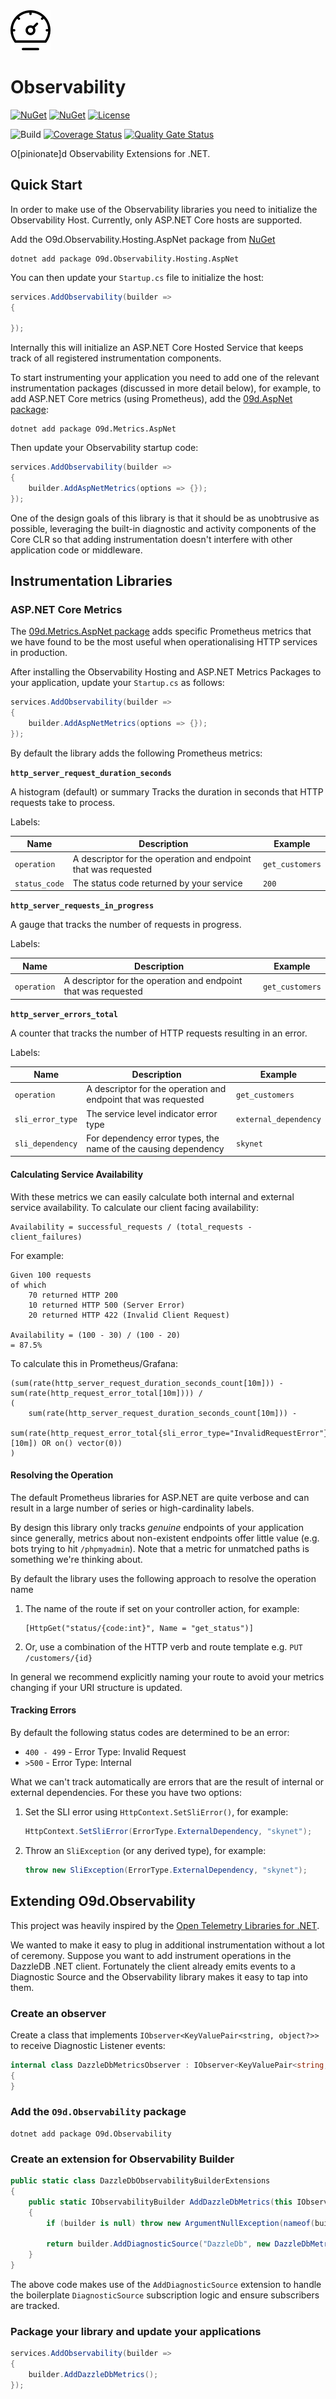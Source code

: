 <img alt="Observability Icon" src="src/shared/icon.png" width="64px" />

# Observability

[![NuGet](https://img.shields.io/nuget/v/O9d.Observability.svg)](https://www.nuget.org/packages/O9d.Observability) 
[![NuGet](https://img.shields.io/nuget/dt/O9d.Observability.svg)](https://www.nuget.org/packages/O9d.Observability)
[![License](https://img.shields.io/:license-mit-blue.svg)](https://benfoster.mit-license.org/)

![Build](https://github.com/benfoster/o9d-observability/workflows/Build/badge.svg)
[![Coverage Status](https://coveralls.io/repos/github/benfoster/o9d-observability/badge.svg?branch=main)](https://coveralls.io/github/benfoster/o9d-observability?branch=main)
[![Quality Gate Status](https://sonarcloud.io/api/project_badges/measure?project=benfoster_o9d-observability&metric=alert_status)](https://sonarcloud.io/dashboard?id=benfoster_o9d-observability)

O[pinionate]d Observability Extensions for .NET.

## Quick Start

In order to make use of the Observability libraries you need to initialize the Observability Host. Currently, only ASP.NET Core hosts are supported.

Add the O9d.Observability.Hosting.AspNet package from [NuGet](https://www.nuget.org/packages/O9d.Observability.Hosting.AspNet)

```
dotnet add package O9d.Observability.Hosting.AspNet
```

You can then update your `Startup.cs` file to initialize the host:

```c#
services.AddObservability(builder =>
{

});
```

Internally this will initialize an ASP.NET Core Hosted Service that keeps track of all registered instrumentation components.

To start instrumenting your application you need to add one of the relevant instrumentation packages (discussed in more detail below), for example, to add ASP.NET Core metrics (using Prometheus), add the [09d.AspNet package](https://www.nuget.org/packages/O9d.Metrics.AspNet):

```
dotnet add package O9d.Metrics.AspNet
```

Then update your Observability startup code:

```c#
services.AddObservability(builder =>
{
    builder.AddAspNetMetrics(options => {});
});
```

One of the design goals of this library is that it should be as unobtrusive as possible, leveraging the built-in diagnostic and activity components of the Core CLR so that adding instrumentation doesn't interfere with other application code or middleware.


## Instrumentation Libraries

### ASP.NET Core Metrics

The [09d.Metrics.AspNet package](https://www.nuget.org/packages/O9d.Metrics.AspNet) adds specific Prometheus metrics that we have found to be the most useful when operationalising HTTP services in production.

After installing the Observability Hosting and ASP.NET Metrics Packages to your application, update your `Startup.cs` as follows:

```c#
services.AddObservability(builder =>
{
    builder.AddAspNetMetrics(options => {});
});
```

By default the library adds the following Prometheus metrics:

**`http_server_request_duration_seconds`**

A histogram (default) or summary Tracks the duration in seconds that HTTP requests take to process. 

Labels:

| Name | Description  |  Example  |
|---|---|---|
| `operation`  | A descriptor for the operation and endpoint that was requested  | `get_customers`  |
| `status_code` | The status code returned by your service  | `200`  |

**`http_server_requests_in_progress`**

A gauge that tracks the number of requests in progress. 

Labels:

| Name | Description  |  Example  |
|---|---|---|
| `operation`  | A descriptor for the operation and endpoint that was requested  | `get_customers`  |

**`http_server_errors_total`**

A counter that tracks the number of HTTP requests resulting in an error.

Labels:

| Name | Description  |  Example  |
|---|---|---|
| `operation`  | A descriptor for the operation and endpoint that was requested  | `get_customers`  |
| `sli_error_type` | The service level indicator error type | `external_dependency` |
| `sli_dependency` | For dependency error types, the name of the causing dependency | `skynet` |

#### Calculating Service Availability

With these metrics we can easily calculate both internal and external service availability. To calculate our client facing availability:

```
Availability = successful_requests / (total_requests - client_failures)
```

For example:

```
Given 100 requests
of which
    70 returned HTTP 200
    10 returned HTTP 500 (Server Error)
    20 returned HTTP 422 (Invalid Client Request)

Availability = (100 - 30) / (100 - 20)
= 87.5%
```

To calculate this in Prometheus/Grafana:

```
(sum(rate(http_server_request_duration_seconds_count[10m])) - sum(rate(http_request_error_total[10m]))) / 
( 
    sum(rate(http_server_request_duration_seconds_count[10m])) - 
    sum(rate(http_request_error_total{sli_error_type="InvalidRequestError"}[10m]) OR on() vector(0))
)
```

#### Resolving the Operation

The default Prometheus libraries for ASP.NET are quite verbose and can result in a large number of series or high-cardinality labels.

By design this library only tracks _genuine_ endpoints of your application since generally, metrics about non-existent endpoints offer little value (e.g. bots trying to hit `/phpmyadmin`). Note that a metric for unmatched paths is something we're thinking about.

By default the library uses the following approach to resolve the operation name

1. The name of the route if set on your controller action, for example:
    ```
    [HttpGet("status/{code:int}", Name = "get_status")]
    ```
2. Or, use a combination of the HTTP verb and route template e.g. `PUT /customers/{id}`

In general we recommend explicitly naming your route to avoid your metrics changing if your URI structure is updated.

#### Tracking Errors

By default the following status codes are determined to be an error:

- `400 - 499` - Error Type: Invalid Request
- `>500` - Error Type: Internal

What we can't track automatically are errors that are the result of internal or external dependencies. For these you have two options:

1. Set the SLI error using `HttpContext.SetSliError()`, for example:

    ```c#
    HttpContext.SetSliError(ErrorType.ExternalDependency, "skynet");
    ```
2. Throw an `SliException` (or any derived type), for example:
    ```c#
    throw new SliException(ErrorType.ExternalDependency, "skynet");
    ```

## Extending O9d.Observability

This project was heavily inspired by the [Open Telemetry Libraries for .NET](https://github.com/open-telemetry/opentelemetry-dotnet).

We wanted to make it easy to plug in additional instrumentation without a lot of ceremony. Suppose you want to add instrument operations in the DazzleDB .NET client. Fortunately the client already emits events to a Diagnostic Source and the Observability library makes it easy to tap into them. 

### Create an observer

Create a class that implements `IObserver<KeyValuePair<string, object?>>` to receive Diagnostic Listener events:

```c#
internal class DazzleDbMetricsObserver : IObserver<KeyValuePair<string, object?>>
{
}
```

### Add the `O9d.Observability` package

```
dotnet add package O9d.Observability
```

### Create an extension for Observability Builder

```c#
public static class DazzleDbObservabilityBuilderExtensions
{
    public static IObservabilityBuilder AddDazzleDbMetrics(this IObservabilityBuilder builder)
    {
        if (builder is null) throw new ArgumentNullException(nameof(builder));

        return builder.AddDiagnosticSource("DazzleDb", new DazzleDbMetricsObserver());
    }
}
```

The above code makes use of the `AddDiagnosticSource` extension to handle the boilerplate `DiagnosticSource` subscription logic and ensure subscribers are tracked.

### Package your library and update your applications

```c#
services.AddObservability(builder =>
{
    builder.AddDazzleDbMetrics();
});
```
